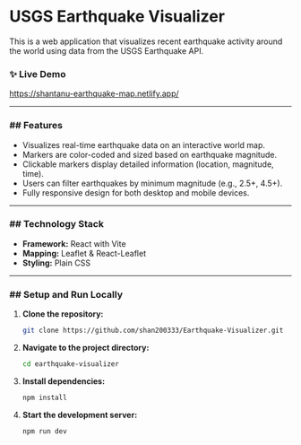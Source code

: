 #  USGS Earthquake Visualizer

This is a web application that visualizes recent earthquake activity around the world using data from the USGS Earthquake API.

### ✨ Live Demo

https://shantanu-earthquake-map.netlify.app/

---

### ## Features

* Visualizes real-time earthquake data on an interactive world map.
* Markers are color-coded and sized based on earthquake magnitude.
* Clickable markers display detailed information (location, magnitude, time).
* Users can filter earthquakes by minimum magnitude (e.g., 2.5+, 4.5+).
* Fully responsive design for both desktop and mobile devices.

---

### ## Technology Stack

* **Framework:** React with Vite
* **Mapping:** Leaflet & React-Leaflet
* **Styling:** Plain CSS

---

### ## Setup and Run Locally

1.  **Clone the repository:**
    ```bash
    git clone https://github.com/shan200333/Earthquake-Visualizer.git
    ```
2.  **Navigate to the project directory:**
    ```bash
    cd earthquake-visualizer
    ```
3.  **Install dependencies:**
    ```bash
    npm install
    ```
4.  **Start the development server:**
    ```bash
    npm run dev
    ```